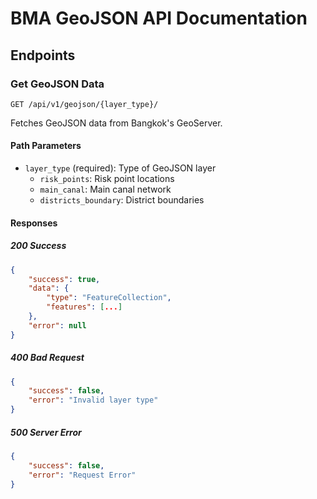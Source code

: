 # BMA GeoJSON API Documentation

## Endpoints

### Get GeoJSON Data
`GET /api/v1/geojson/{layer_type}/`

Fetches GeoJSON data from Bangkok's GeoServer.

#### Path Parameters
- `layer_type` (required): Type of GeoJSON layer
  - `risk_points`: Risk point locations
  - `main_canal`: Main canal network
  - `districts_boundary`: District boundaries

#### Responses

##### 200 Success
```json
{
    "success": true,
    "data": {
        "type": "FeatureCollection",
        "features": [...]
    },
    "error": null
}
```

##### 400 Bad Request
```json
{
    "success": false,
    "error": "Invalid layer type"
}
```

##### 500 Server Error
```json
{
    "success": false,
    "error": "Request Error"
}
```